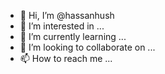 - 👋 Hi, I’m @hassanhush
- 👀 I’m interested in ...
- 🌱 I’m currently learning ...
- 💞️ I’m looking to collaborate on ...
- 📫 How to reach me ...

<!---
hassanhush/hassanhush is a ✨ special ✨ repository because its `README.md` (this file) appears on your GitHub profile.
You can click the Preview link to take a look at your changes.
--->
